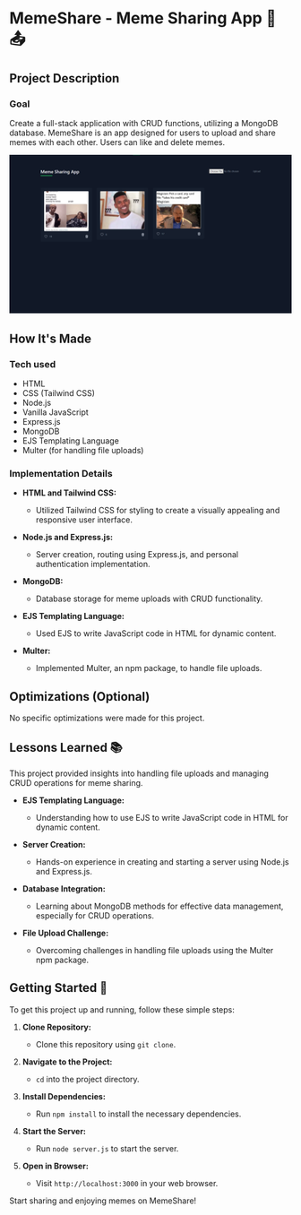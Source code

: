 # MemeShare - Meme Sharing App 🤣📤

## Project Description

### Goal
Create a full-stack application with CRUD functions, utilizing a MongoDB database. MemeShare is an app designed for users to upload and share memes with each other. Users can like and delete memes.

 ![MemeShare Screenshot](project.png)

## How It's Made

### Tech used

- HTML
- CSS (Tailwind CSS)
- Node.js
- Vanilla JavaScript
- Express.js
- MongoDB
- EJS Templating Language
- Multer (for handling file uploads)

### Implementation Details

- **HTML and Tailwind CSS:**
  - Utilized Tailwind CSS for styling to create a visually appealing and responsive user interface.

- **Node.js and Express.js:**
  - Server creation, routing using Express.js, and personal authentication implementation.

- **MongoDB:**
  - Database storage for meme uploads with CRUD functionality.

- **EJS Templating Language:**
  - Used EJS to write JavaScript code in HTML for dynamic content.

- **Multer:**
  - Implemented Multer, an npm package, to handle file uploads.

## Optimizations (Optional)

No specific optimizations were made for this project.

## Lessons Learned 📚

This project provided insights into handling file uploads and managing CRUD operations for meme sharing.

- **EJS Templating Language:**
  - Understanding how to use EJS to write JavaScript code in HTML for dynamic content.

- **Server Creation:**
  - Hands-on experience in creating and starting a server using Node.js and Express.js.

- **Database Integration:**
  - Learning about MongoDB methods for effective data management, especially for CRUD operations.

- **File Upload Challenge:**
  - Overcoming challenges in handling file uploads using the Multer npm package.

## Getting Started 🚀

To get this project up and running, follow these simple steps:

1. **Clone Repository:**
   - Clone this repository using `git clone`.

2. **Navigate to the Project:**
   - `cd` into the project directory.

3. **Install Dependencies:**
   - Run `npm install` to install the necessary dependencies.

4. **Start the Server:**
   - Run `node server.js` to start the server.

5. **Open in Browser:**
   - Visit `http://localhost:3000` in your web browser.

Start sharing and enjoying memes on MemeShare!
